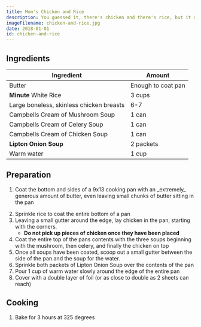 ```yaml
---
title: Mom's Chicken and Rice
description: You guessed it, there's chicken and there's rice, but it doesn't stop there!
imageFilename: chicken-and-rice.jpg
date: 2018-01-01
id: chicken-and-rice
---
```


## Ingredients

| Ingredient                               | Amount             |
| ---------------------------------------- | ------------------ |
| Butter                                   | Enough to coat pan |
| **Minute** White Rice                    | 3 cups             |
| Large boneless, skinless chicken breasts | 6-7                |
| Campbells Cream of Mushroom Soup         | 1 can              |
| Campbells Cream of Celery Soup           | 1 can              |
| Campbells Cream of Chicken Soup          | 1 can              |
| **Lipton Onion Soup**                    | 2 packets          |
| Warm water                               | 1 cup              |

## Preparation

1. <p>Coat the bottom and sides of a 9x13 cooking pan with an _extremely_ generous amount of butter, even leaving small chunks of butter sitting in the pan</p>
1. Sprinkle rice to coat the entire bottom of a pan
1. Leaving a small gutter around the edge, lay chicken in the pan, starting with the corners.
   - <b>Do not pick up pieces of chicken once they have been placed</b>
1. Coat the entire top of the pans contents with the three soups beginning with the mushroom, then celery, and finally the chicken on top
1. Once all soups have been coated, scoop out a small gutter between the side of the pan and the soup for the water.
1. Sprinkle both packets of Lipton Onion Soup over the contents of the pan
1. Pour 1 cup of warm water slowly around the edge of the entire pan
1. Cover with a double layer of foil (or as close to double as 2 sheets can reach)

## Cooking

1. Bake for 3 hours at 325 degrees
